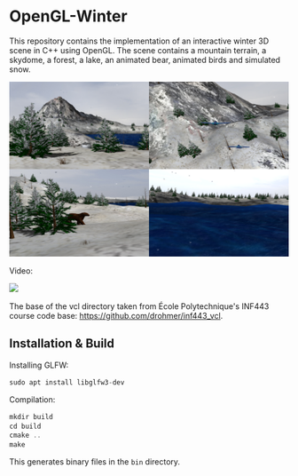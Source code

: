 # OpenGL-Winter

This repository contains the implementation of an interactive winter 3D scene in C++ using OpenGL. The scene contains a mountain terrain, a skydome, a forest, a lake, an animated bear, animated birds and simulated snow.

![](doc/shots.png)

Video:

[![](https://img.youtube.com/vi/CTcpMGE0bRU/0.jpg)](https://www.youtube.com/watch?v=CTcpMGE0bRU&feature=youtu.be)

The base of the vcl directory taken from École Polytechnique's INF443 course code base: <https://github.com/drohmer/inf443_vcl>.

## Installation & Build

Installing GLFW:

```c
sudo apt install libglfw3-dev
```

Compilation:
```c
mkdir build
cd build
cmake ..
make
```

This generates binary files in the `bin` directory.

